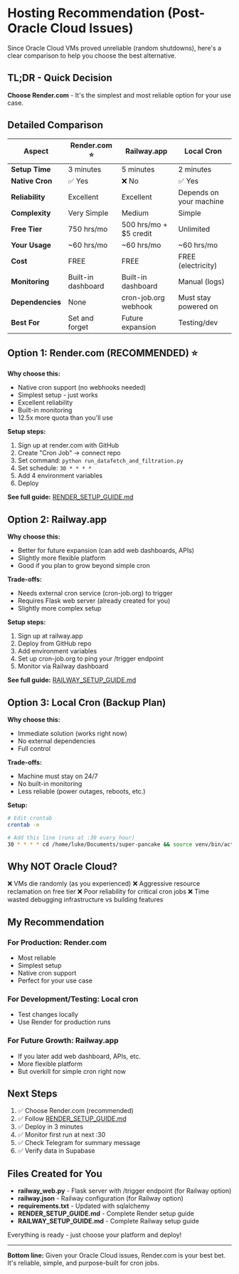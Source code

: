 # Hosting Recommendation (Post-Oracle Cloud Issues)

Since Oracle Cloud VMs proved unreliable (random shutdowns), here's a clear comparison to help you choose the best alternative.

## TL;DR - Quick Decision

**Choose Render.com** - It's the simplest and most reliable option for your use case.

## Detailed Comparison

| Aspect | Render.com ⭐ | Railway.app | Local Cron |
|--------|-------------|-------------|------------|
| **Setup Time** | 3 minutes | 5 minutes | 2 minutes |
| **Native Cron** | ✅ Yes | ❌ No | ✅ Yes |
| **Reliability** | Excellent | Excellent | Depends on your machine |
| **Complexity** | Very Simple | Medium | Simple |
| **Free Tier** | 750 hrs/mo | 500 hrs/mo + $5 credit | Unlimited |
| **Your Usage** | ~60 hrs/mo | ~60 hrs/mo | ~60 hrs/mo |
| **Cost** | FREE | FREE | FREE (electricity) |
| **Monitoring** | Built-in dashboard | Built-in dashboard | Manual (logs) |
| **Dependencies** | None | cron-job.org webhook | Must stay powered on |
| **Best For** | Set and forget | Future expansion | Testing/dev |

## Option 1: Render.com (RECOMMENDED) ⭐

**Why choose this:**
- Native cron support (no webhooks needed)
- Simplest setup - just works
- Excellent reliability
- Built-in monitoring
- 12.5x more quota than you'll use

**Setup steps:**
1. Sign up at render.com with GitHub
2. Create "Cron Job" → connect repo
3. Set command: `python run_datafetch_and_filtration.py`
4. Set schedule: `30 * * * *`
5. Add 4 environment variables
6. Deploy

**See full guide:** [RENDER_SETUP_GUIDE.md](./RENDER_SETUP_GUIDE.md)

## Option 2: Railway.app

**Why choose this:**
- Better for future expansion (can add web dashboards, APIs)
- Slightly more flexible platform
- Good if you plan to grow beyond simple cron

**Trade-offs:**
- Needs external cron service (cron-job.org) to trigger
- Requires Flask web server (already created for you)
- Slightly more complex setup

**Setup steps:**
1. Sign up at railway.app
2. Deploy from GitHub repo
3. Add environment variables
4. Set up cron-job.org to ping your /trigger endpoint
5. Monitor via Railway dashboard

**See full guide:** [RAILWAY_SETUP_GUIDE.md](./RAILWAY_SETUP_GUIDE.md)

## Option 3: Local Cron (Backup Plan)

**Why choose this:**
- Immediate solution (works right now)
- No external dependencies
- Full control

**Trade-offs:**
- Machine must stay on 24/7
- No built-in monitoring
- Less reliable (power outages, reboots, etc.)

**Setup:**
```bash
# Edit crontab
crontab -e

# Add this line (runs at :30 every hour)
30 * * * * cd /home/luke/Documents/super-pancake && source venv/bin/activate && python run_datafetch_and_filtration.py >> logs/cron.log 2>&1
```

## Why NOT Oracle Cloud?

❌ VMs die randomly (as you experienced)
❌ Aggressive resource reclamation on free tier
❌ Poor reliability for critical cron jobs
❌ Time wasted debugging infrastructure vs building features

## My Recommendation

### For Production: **Render.com**
- Most reliable
- Simplest setup
- Native cron support
- Perfect for your use case

### For Development/Testing: **Local cron**
- Test changes locally
- Use Render for production runs

### For Future Growth: **Railway.app**
- If you later add web dashboard, APIs, etc.
- More flexible platform
- But overkill for simple cron right now

## Next Steps

1. ✅ Choose Render.com (recommended)
2. ✅ Follow [RENDER_SETUP_GUIDE.md](./RENDER_SETUP_GUIDE.md)
3. ✅ Deploy in 3 minutes
4. ✅ Monitor first run at next :30
5. ✅ Check Telegram for summary message
6. ✅ Verify data in Supabase

## Files Created for You

- **railway_web.py** - Flask server with /trigger endpoint (for Railway option)
- **railway.json** - Railway configuration (for Railway option)
- **requirements.txt** - Updated with sqlalchemy
- **RENDER_SETUP_GUIDE.md** - Complete Render setup guide
- **RAILWAY_SETUP_GUIDE.md** - Complete Railway setup guide

Everything is ready - just choose your platform and deploy!

---

**Bottom line:** Given your Oracle Cloud issues, Render.com is your best bet. It's reliable, simple, and purpose-built for cron jobs.
